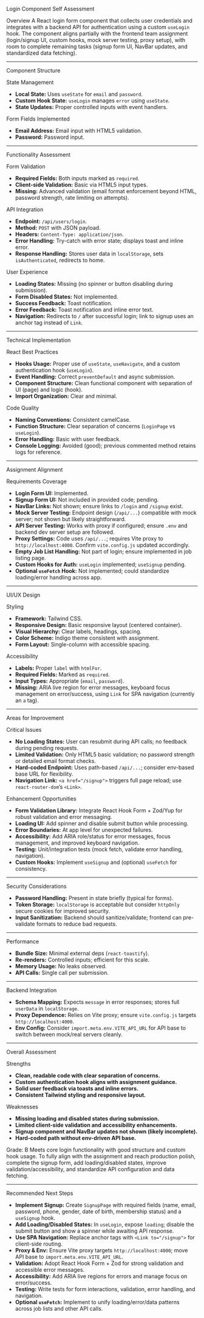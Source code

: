 Login Component Self Assessment

Overview
A React login form component that collects user credentials and integrates with a backend API for authentication using a custom `useLogin` hook. The component aligns partially with the frontend team assignment (login/signup UI, custom hooks, mock server testing, proxy setup), with room to complete remaining tasks (signup form UI, NavBar updates, and standardized data fetching).

---

Component Structure

State Management
- **Local State:** Uses `useState` for `email` and `password`.
- **Custom Hook State:** `useLogin` manages `error` using `useState`.
- **State Updates:** Proper controlled inputs with event handlers.

Form Fields Implemented
- **Email Address:** Email input with HTML5 validation.
- **Password:** Password input.

---

Functionality Assessment

Form Validation
- **Required Fields:** Both inputs marked as `required`.
- **Client-side Validation:** Basic via HTML5 input types.
- **Missing:** Advanced validation (email format enforcement beyond HTML, password strength, rate limiting on attempts).

API Integration
- **Endpoint:** `/api/users/login`.
- **Method:** `POST` with JSON payload.
- **Headers:** `Content-Type: application/json`.
- **Error Handling:** Try-catch with error state; displays toast and inline error.
- **Response Handling:** Stores user data in `localStorage`, sets `isAuthenticated`, redirects to home.

User Experience
- **Loading States:** Missing (no spinner or button disabling during submission).
- **Form Disabled States:** Not implemented.
- **Success Feedback:** Toast notification.
- **Error Feedback:** Toast notification and inline error text.
- **Navigation:** Redirects to `/` after successful login; link to signup uses an anchor tag instead of `Link`.

---

Technical Implementation

React Best Practices
- **Hooks Usage:** Proper use of `useState`, `useNavigate`, and a custom authentication hook (`useLogin`).
- **Event Handling:** Correct `preventDefault` and async submission.
- **Component Structure:** Clean functional component with separation of UI (page) and logic (hook).
- **Import Organization:** Clear and minimal.

Code Quality
- **Naming Conventions:** Consistent camelCase.
- **Function Structure:** Clear separation of concerns (`LoginPage` vs `useLogin`).
- **Error Handling:** Basic with user feedback.
- **Console Logging:** Avoided (good); previous commented method retains logs for reference.

---

Assignment Alignment

Requirements Coverage
- **Login Form UI:** Implemented.
- **Signup Form UI:** Not included in provided code; pending.
- **NavBar Links:** Not shown; ensure links to `/login` and `/signup` exist.
- **Mock Server Testing:** Endpoint design (`/api/...`) compatible with mock server; not shown but likely straightforward.
- **API Server Testing:** Works with proxy if configured; ensure `.env` and backend dev server setup are followed.
- **Proxy Settings:** Code uses `/api/...`; requires Vite proxy to `http://localhost:4000`. Confirm `vite.config.js` updated accordingly.
- **Empty Job List Handling:** Not part of login; ensure implemented in job listing page.
- **Custom Hooks for Auth:** `useLogin` implemented; `useSignup` pending.
- **Optional `useFetch` Hook:** Not implemented; could standardize loading/error handling across app.

---

UI/UX Design

Styling
- **Framework:** Tailwind CSS.
- **Responsive Design:** Basic responsive layout (centered container).
- **Visual Hierarchy:** Clear labels, headings, spacing.
- **Color Scheme:** Indigo theme consistent with assignment.
- **Form Layout:** Single-column with accessible spacing.

Accessibility
- **Labels:** Proper `label` with `htmlFor`.
- **Required Fields:** Marked as `required`.
- **Input Types:** Appropriate (`email`, `password`).
- **Missing:** ARIA live region for error messages, keyboard focus management on error/success, using `Link` for SPA navigation (currently an `a` tag).

---

Areas for Improvement

Critical Issues
- **No Loading States:** User can resubmit during API calls; no feedback during pending requests.
- **Limited Validation:** Only HTML5 basic validation; no password strength or detailed email format checks.
- **Hard-coded Endpoint:** Uses path-based `/api/...`; consider env-based base URL for flexibility.
- **Navigation Link:** `<a href="/signup">` triggers full page reload; use `react-router-dom`’s `<Link>`.

Enhancement Opportunities
- **Form Validation Library:** Integrate React Hook Form + Zod/Yup for robust validation and error messaging.
- **Loading UI:** Add spinner and disable submit button while processing.
- **Error Boundaries:** At app level for unexpected failures.
- **Accessibility:** Add ARIA role/status for error messages, focus management, and improved keyboard navigation.
- **Testing:** Unit/integration tests (mock fetch, validate error handling, navigation).
- **Custom Hooks:** Implement `useSignup` and (optional) `useFetch` for consistency.

---

Security Considerations
- **Password Handling:** Present in state briefly (typical for forms).
- **Token Storage:** `localStorage` is acceptable but consider `httpOnly` secure cookies for improved security.
- **Input Sanitization:** Backend should sanitize/validate; frontend can pre-validate formats to reduce bad requests.

---

Performance
- **Bundle Size:** Minimal external deps (`react-toastify`).
- **Re-renders:** Controlled inputs; efficient for this scale.
- **Memory Usage:** No leaks observed.
- **API Calls:** Single call per submission.

---

Backend Integration
- **Schema Mapping:** Expects `message` in error responses; stores full `userData` in `localStorage`.
- **Proxy Dependence:** Relies on Vite proxy; ensure `vite.config.js` targets `http://localhost:4000`.
- **Env Config:** Consider `import.meta.env.VITE_API_URL` for API base to switch between mock/real servers cleanly.

---

Overall Assessment

Strengths
- **Clean, readable code with clear separation of concerns.**
- **Custom authentication hook aligns with assignment guidance.**
- **Solid user feedback via toasts and inline errors.**
- **Consistent Tailwind styling and responsive layout.**

Weaknesses
- **Missing loading and disabled states during submission.**
- **Limited client-side validation and accessibility enhancements.**
- **Signup component and NavBar updates not shown (likely incomplete).**
- **Hard-coded path without env-driven API base.**

Grade: B
Meets core login functionality with good structure and custom hook usage. To fully align with the assignment and reach production polish, complete the signup form, add loading/disabled states, improve validation/accessibility, and standardize API configuration and data fetching.

---

Recommended Next Steps
- **Implement Signup:** Create `SignupPage` with required fields (name, email, password, phone, gender, date of birth, membership status) and a `useSignup` hook.
- **Add Loading/Disabled States:** In `useLogin`, expose `loading`; disable the submit button and show a spinner while awaiting API response.
- **Use SPA Navigation:** Replace anchor tags with `<Link to="/signup">` for client-side routing.
- **Proxy & Env:** Ensure Vite proxy targets `http://localhost:4000`; move API base to `import.meta.env.VITE_API_URL`.
- **Validation:** Adopt React Hook Form + Zod for strong validation and accessible error messages.
- **Accessibility:** Add ARIA live regions for errors and manage focus on error/success.
- **Testing:** Write tests for form interactions, validation, error handling, and navigation.
- **Optional `useFetch`:** Implement to unify loading/error/data patterns across job lists and other API calls.
